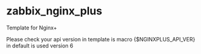 # zabbix_nginx_plus
Template for Nginx+

Please check your api version in template is macro {$NGINXPLUS_API_VER} in default is used version 6
